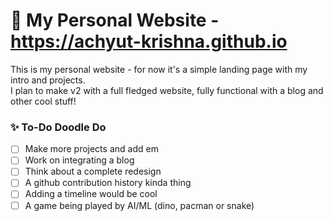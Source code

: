 # 🌴 My Personal Website - https://achyut-krishna.github.io


This is my personal website - for now it's a simple landing page with my intro and projects. <br>
I plan to make v2 with a full fledged website, fully functional with a blog and other cool stuff!

### ✨ To-Do Doodle Do

- [ ] Make more projects and add em
- [ ] Work on integrating a blog
- [ ] Think about a complete redesign
- [ ] A github contribution history kinda thing
- [ ] Adding a timeline would be cool
- [ ] A game being played by AI/ML (dino, pacman or snake)
